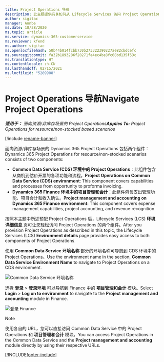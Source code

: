```yaml
---
title: Project Operations 导航
description: 此主题提供有关如何从 Lifecycle Services 访问 Project Operations 的信息。
author: sigitac
manager: Annbe
ms.date: 10/28/2020
ms.topic: article
ms.service: dynamics-365-customerservice
ms.reviewer: kfend
ms.author: sigitac
ms.openlocfilehash: 50b44b014fcbb730b273322390227ae82cbdcefc
ms.sourcegitcommit: fa32b1893286f20271fa4ec4be8fc68bd135f53c
ms.translationtype: HT
ms.contentlocale: zh-CN
ms.lasthandoff: 02/15/2021
ms.locfileid: "5289988"
---
```

# <a name="navigate-project-operations"></a><span data-ttu-id="5dd96-103">Project Operations 导航</span><span class="sxs-lookup"><span data-stu-id="5dd96-103">Navigate Project Operations</span></span>

<span data-ttu-id="5dd96-104">_**适用于：** 面向资源/非库存场景的 Project Operations_</span><span class="sxs-lookup"><span data-stu-id="5dd96-104">_**Applies To:** Project Operations for resource/non-stocked based scenarios_</span></span>

[!include [rename-banner](~/includes/cc-data-platform-banner.md)]

<span data-ttu-id="5dd96-105">面向资源/非库存场景的 Dynamics 365 Project Operations 包括两个组件：</span><span class="sxs-lookup"><span data-stu-id="5dd96-105">Dynamics 365 Project Operations for resource/non-stocked scenarios consists of two components:</span></span> 

 - <span data-ttu-id="5dd96-106">**Common Data Service (CDS) 环境中的 Project Operations**：此组件包含从商机到估价开票的各项功能和流程。</span><span class="sxs-lookup"><span data-stu-id="5dd96-106">**Project Operations on Common Data Service (CDS) environment**: This component covers capabilities and processes from opportunity to proforma invoicing.</span></span> 
 - <span data-ttu-id="5dd96-107">**Dynamics 365 Finance 环境中的项目管理和会计**：此组件包含支出管理功能、项目会计和收入确认。</span><span class="sxs-lookup"><span data-stu-id="5dd96-107">**Project management and accounting on Dynamics 365 Finance environment**: This component covers expense management capabilities, project accounting, and revenue recognition.</span></span> 

<span data-ttu-id="5dd96-108">按照本主题中所述预配 Project Operations 后，Lifecycle Services (LCS) **环境详细信息** 页可让您轻松访问 Project Operations 的两个组件。</span><span class="sxs-lookup"><span data-stu-id="5dd96-108">After you provision Project Operations as described in this topic, the Lifecycle Services (LCS) **Environment details** page provides easy access to both components of Project Operations.</span></span>  

<span data-ttu-id="5dd96-109">使用 **Common Data Service 环境名称** 部分的环境名称可导航到 CDS 环境中的 Project Operations。</span><span class="sxs-lookup"><span data-stu-id="5dd96-109">Use the environment name in the section, **Common Data Service Environment Name** to navigate to Project Operations on a CDS environment.</span></span> 

  ![Common Data Service 环境名称](./media/environment-name.PNG)

<span data-ttu-id="5dd96-111">选择 **登录** > **登录环境** 可以导航到 Finance 中的 **项目管理和会计** 模块。</span><span class="sxs-lookup"><span data-stu-id="5dd96-111">Select **Login** > **Log on to environment** to navigate to the **Project management and accounting** module in Finance.</span></span>  

   ![登录 Finance](./media/environment-login.PNG)

> [!NOTE]
> <span data-ttu-id="5dd96-113">使用各自的 URL，您可以直接访问 Common Data Service 中的 Project Operations 和 **项目管理和会计** 模块。</span><span class="sxs-lookup"><span data-stu-id="5dd96-113">You can access Project Operations in the Common Data Service and the **Project management and accounting** module directly by using their respective URLs.</span></span> 


[!INCLUDE[footer-include](../includes/footer-banner.md)]